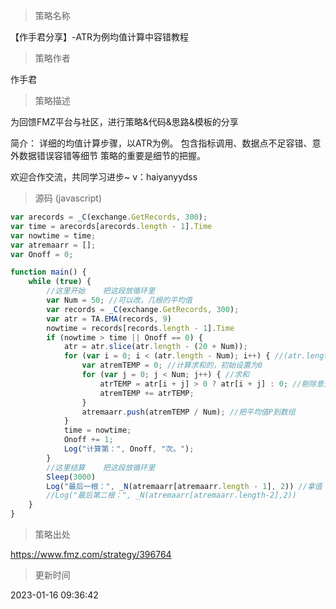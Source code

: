 
> 策略名称

【作手君分享】-ATR为例均值计算中容错教程

> 策略作者

作手君

> 策略描述

为回馈FMZ平台与社区，进行策略&代码&思路&模板的分享

简介：
详细的均值计算步骤，以ATR为例。
包含指标调用、数据点不足容错、意外数据错误容错等细节
策略的重要是细节的把握。

欢迎合作交流，共同学习进步~
v：haiyanyydss



> 源码 (javascript)

``` javascript
var arecords = _C(exchange.GetRecords, 300);
var time = arecords[arecords.length - 1].Time
var nowtime = time;
var atremaarr = [];
var Onoff = 0;

function main() {
    while (true) {
        //这里开始    把这段放循环里   
        var Num = 50; //可以改，几根的平均值
        var records = _C(exchange.GetRecords, 300);
        var atr = TA.EMA(records, 9)
        nowtime = records[records.length - 1].Time
        if (nowtime > time || Onoff == 0) {
            atr = atr.slice(atr.length - (20 + Num));
            for (var i = 0; i < (atr.length - Num); i++) { //(atr.length-Num) 长度减掉周期 比如500根 前50根是不准的平均值 这里就取450
                var atremTEMP = 0; //计算求和的，初始设置为0
                for (var j = 0; j < Num; j++) { //求和
                    atrTEMP = atr[i + j] > 0 ? atr[i + j] : 0; //剔除意外数据 ，大于O 取值，小于O 或者其他情况取值O
                    atremTEMP += atrTEMP;
                }
                atremaarr.push(atremTEMP / Num); //把平均值P到数组
            }
            time = nowtime;
            Onoff += 1;
            Log("计算第：", Onoff, "次。");
        }
        //这里结算    把这段放循环里
        Sleep(3000)
        Log("最后一根：", _N(atremaarr[atremaarr.length - 1], 2)) //拿值
        //Log("最后第二根：", _N(atremaarr[atremaarr.length-2],2))
    }
}

```

> 策略出处

https://www.fmz.com/strategy/396764

> 更新时间

2023-01-16 09:36:42
